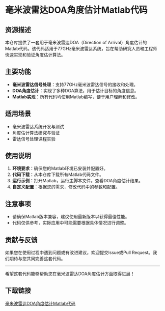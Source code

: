 # 毫米波雷达DOA角度估计Matlab代码

## 资源描述

本仓库提供了一套用于毫米波雷达DOA（Direction of Arrival）角度估计的Matlab代码。该代码适用于77GHz毫米波雷达系统，旨在帮助研究人员和工程师快速实现和验证角度估计算法。

## 主要功能

- **毫米波雷达信号处理**：支持77GHz毫米波雷达信号的接收和处理。
- **DOA角度估计**：实现了多种DOA算法，用于估计目标的角度信息。
- **Matlab实现**：所有代码均使用Matlab编写，便于用户理解和修改。

## 适用场景

- 毫米波雷达系统开发与测试
- 角度估计算法研究与验证
- 雷达信号处理课程实验

## 使用说明

1. **环境要求**：确保您的Matlab环境已安装并配置好。
2. **代码下载**：从本仓库下载所有Matlab代码文件。
3. **运行示例**：打开Matlab，运行主脚本文件，查看DOA角度估计结果。
4. **自定义配置**：根据您的需求，修改代码中的参数和配置。

## 注意事项

- 请确保Matlab版本兼容，建议使用最新版本以获得最佳性能。
- 代码仅供参考，实际应用中可能需要根据具体情况进行调整。

## 贡献与反馈

如果您在使用过程中遇到问题或有改进建议，欢迎提交Issue或Pull Request。我们期待与您共同完善这套代码。

---

希望这套代码能够帮助您在毫米波雷达DOA角度估计方面取得进展！

## 下载链接

[毫米波雷达DOA角度估计Matlab代码](https://pan.quark.cn/s/7070872f7ea9)